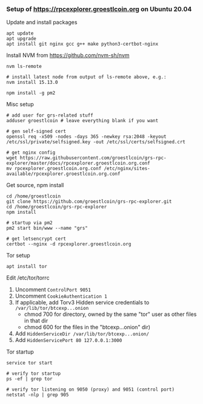 ### Setup of https://rpcexplorer.groestlcoin.org on Ubuntu 20.04

Update and install packages

    apt update
    apt upgrade
    apt install git nginx gcc g++ make python3-certbot-nginx

Install NVM from https://github.com/nvm-sh/nvm

    nvm ls-remote

    # install latest node from output of ls-remote above, e.g.:
    nvm install 15.13.0

    npm install -g pm2

Misc setup

    # add user for grs-related stuff
    adduser groestlcoin # leave everything blank if you want

    # gen self-signed cert
    openssl req -x509 -nodes -days 365 -newkey rsa:2048 -keyout /etc/ssl/private/selfsigned.key -out /etc/ssl/certs/selfsigned.crt

    # get nginx config
    wget https://raw.githubusercontent.com/groestlcoin/grs-rpc-explorer/master/docs/rpcexplorer.groestlcoin.org.conf
    mv rpcexplorer.groestlcoin.org.conf /etc/nginx/sites-available/rpcexplorer.groestlcoin.org.conf

Get source, npm install

    cd /home/groestlcoin
    git clone https://github.com/groestlcoin/grs-rpc-explorer.git
    cd /home/groestlcoin/grs-rpc-explorer
    npm install

    # startup via pm2
    pm2 start bin/www --name "grs"

    # get letsencrypt cert
    certbot --nginx -d rpcexplorer.groestlcoin.org

Tor setup

    apt install tor

Edit /etc/tor/torrc

1. Uncomment `ControlPort 9051`
2. Uncomment `CookieAuthentication 1`
3. If applicable, add Torv3 Hidden service credentials to `/var/lib/tor/btcexp...onion`
    * chmod 700 for directory, owned by the same "tor" user as other files in that dir
    * chmod 600 for the files in the "btcexp...onion" dir)
5. Add `HiddenServiceDir /var/lib/tor/btcexp...onion/`
6. Add `HiddenServicePort 80 127.0.0.1:3000`


Tor startup

    service tor start

    # verify tor startup
    ps -ef | grep tor

    # verify tor listening on 9050 (proxy) and 9051 (control port)
    netstat -nlp | grep 905
